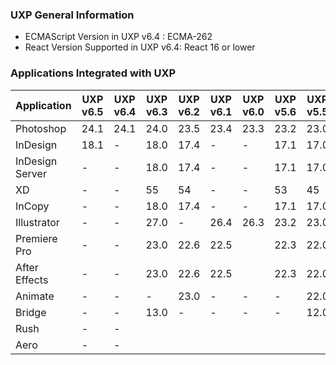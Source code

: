 <!--
index_desc: General information on UXP and its dependencies
-->

###  UXP General Information
- ECMAScript Version in UXP v6.4 : ECMA-262
- React Version Supported in UXP v6.4: React 16 or lower

### Applications Integrated with UXP

| Application | UXP v6.5| UXP v6.4| UXP v6.3| UXP v6.2 | UXP v6.1 | UXP v6.0 | UXP v5.6 | UXP v5.5 |
| ------------- |  ------------- | ------------- | ------------- | ------------- | ------------- | ------------- | ------------- | ------------- | 
|Photoshop|	24.1 |	24.1 |	24.0 | 23.5 | 23.4 | 23.3 | 23.2 | 23.0 |
|InDesign|	18.1 |	- |	18.0 |	 17.4	|-|-| 17.1 | 17.0|
|InDesign Server|	- |	- |	18.0 | 17.4	|-|-| 17.1 | 17.0|
|XD|	- |	- |	55 | 54	|-|-|53| 45 |
|InCopy|	- |	- |	18.0 |	 17.4	|-|-|17.1| 17.0|
|Illustrator|	- |	- |	27.0|-| 26.4 | 26.3 | 23.2 | 23.0|
|Premiere Pro|	- |	- | 23.0	| 22.6 | 22.5 || 22.3 | 22.0 |
|After Effects|	- |	- |	23.0| 22.6 | 22.5 || 22.3 | 22.0 |
|Animate |	- |	- | -| 23.0 |-|-|- |22.0|
|Bridge     |	- |	- | 13.0 |-|-|-|-| 12.0|
|Rush       |	- |	- | |||| ||
|Aero       |	- |	- | |||| ||
